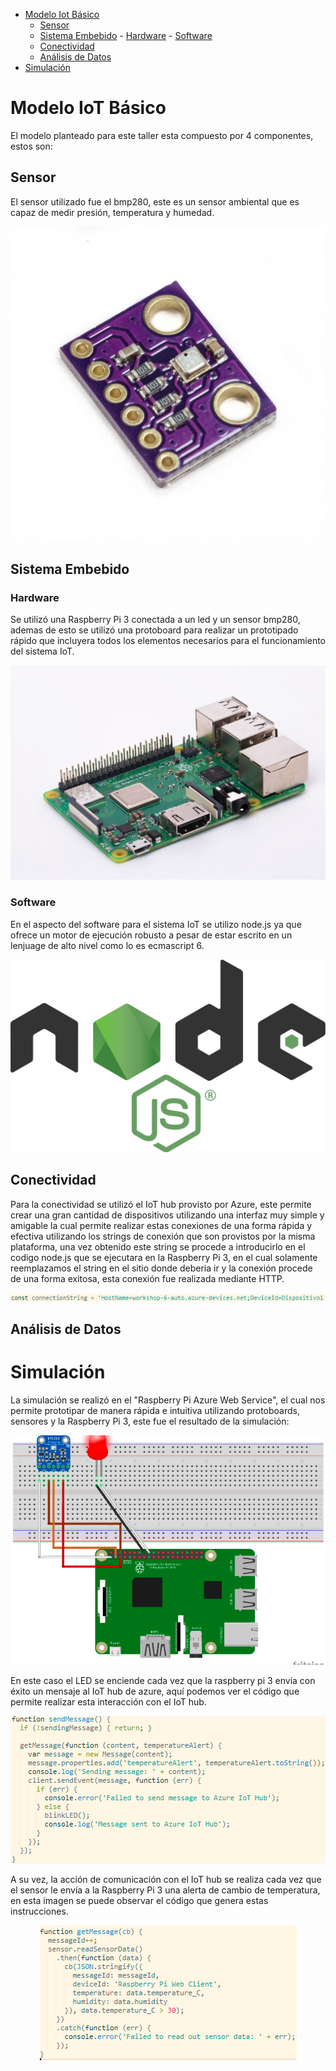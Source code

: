 - [Modelo Iot Básico](#modelo-iot-básico)
    - [Sensor](#sensor)
    - [Sistema Embebido](sistema-embebido)
          - [Hardware](#hardware)
          - [Software](#software)
    - [Conectividad](#conectividad)
    - [Análisis de Datos](#análisis-de-datos)
- [Simulación](#simulación)

# Modelo IoT Básico

El modelo planteado para este taller esta compuesto por 4 componentes, estos son:

## Sensor

El sensor utilizado fue el bmp280, este es un sensor ambiental que es capaz de medir presión, temperatura y humedad.

<p align="center">
  <img src="https://raw.githubusercontent.com/SadPac/Workshop-6/main/img/bme280.jpg">
</p>

## Sistema Embebido

### Hardware

Se utilizó una Raspberry Pi 3 conectada a un led y un sensor bmp280, ademas de esto se utilizó una protoboard para realizar un prototipado rápido que incluyera todos los elementos necesarios para el funcionamiento del sistema IoT.

<p align="center">
  <img src="https://raw.githubusercontent.com/SadPac/Workshop-6/main/img/raspberrypi3.jpg">
</p>

### Software

En el aspecto del software para el sistema IoT se utilizo node.js ya que ofrece un motor de ejecución robusto a pesar de estar escrito en un lenjuage de alto nivel como lo es ecmascript 6.

<p align="center">
  <img src="https://raw.githubusercontent.com/SadPac/Workshop-6/main/img/node.png">
</p>

## Conectividad

Para la conectividad se utilizó el IoT hub provisto por Azure, este permite crear una gran cantidad de dispositivos utilizando una interfaz muy simple y amigable la cual permite realizar estas conexiones de una forma rápida y efectiva utilizando los strings de conexión que son provistos por la misma plataforma, una vez obtenido este string se procede a introducirlo en el codigo node.js que se ejecutara en la Raspberry Pi 3, en el cual solamente reemplazamos el string en el sitio donde deberia ir y la conexión procede de una forma exitosa, esta conexión fue realizada mediante HTTP.

<p align="center">
  <img src="https://raw.githubusercontent.com/SadPac/Workshop-6/main/img/stringconexion.png">
</p>

## Análisis de Datos



# Simulación

La simulación se realizó en el "Raspberry Pi Azure Web Service", el cual nos permite prototipar de manera rápida e intuitiva utilizando protoboards, sensores y la Raspberry Pi 3, este fue el resultado de la simulación:

<p align="center">
  <img src="https://raw.githubusercontent.com/SadPac/Workshop-6/main/img/Prototipo.png">
</p>

En este caso el LED se enciende cada vez que la raspberry pi 3 envia con éxito un mensaje al IoT hub de azure, aquí podemos ver el código que permite realizar esta interacción con el IoT hub.

<p align="center">
  <img src="https://github.com/SadPac/Workshop-6/blob/main/img/sendmessage.png">
</p>

A su vez, la acción de comunicación con el IoT hub se realiza cada vez que el sensor le envía a la Raspberry Pi 3 una alerta de cambio de temperatura, en esta imagen se puede observar el código que genera estas instrucciones.

<p align="center">
  <img src="https://raw.githubusercontent.com/SadPac/Workshop-6/main/img/getmessage.png">
</p>



